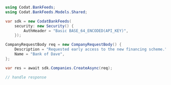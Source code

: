 <!-- Start SDK Example Usage [usage] -->
```csharp
using Codat.BankFeeds;
using Codat.BankFeeds.Models.Shared;

var sdk = new CodatBankFeeds(
    security: new Security() {
        AuthHeader = "Basic BASE_64_ENCODED(API_KEY)",
    });

CompanyRequestBody req = new CompanyRequestBody() {
    Description = "Requested early access to the new financing scheme.",
    Name = "Bank of Dave",
};

var res = await sdk.Companies.CreateAsync(req);

// handle response
```
<!-- End SDK Example Usage [usage] -->